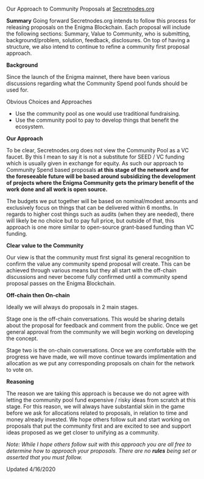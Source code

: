 Our Approach to Community Proposals at [Secretnodes.org ](https://secretnodes.org)

**Summary**
Going forward Secretnodes.org intends to follow this process for releasing proposals on the Enigma Blockchain. Each proposal will include the following sections: Summary, Value to Community, who is submitting, background/problem, solution, feedback, disclosures. On top of having a structure, we also intend to continue to refine a community first proposal approach.

**Background**

Since the launch of the Enigma mainnet, there have been various discussions regarding what the Community Spend pool funds should be used for.

Obvious Choices and Approaches

* Use the community pool as one would use traditional fundraising.
* Use the community pool to pay to develop things that benefit the ecosystem.

**Our Approach**

To be clear, Secretnodes.org does not view the Community Pool as a VC faucet. By this I mean to say it is not a substitute for SEED / VC funding which is usually given in exchange for equity. As such our approach to Community Spend based proposals **at this stage of the network and for the foreseeable future will be based around subsidizing the development of projects where the Enigma Community gets the primary benefit of the work done and all work is open source.**

The budgets we put together will be based on nominal/modest amounts and exclusively focus on things that can be delivered within 6 months. In regards to higher cost things such as audits (when they are needed), there will likely be no choice but to pay full price, but outside of that, this approach is one more similar to open-source grant-based funding than VC funding.

**Clear value to the Community**

Our view is that the community must first signal its general recognition to confirm the value any community spend proposal will create. This can be achieved through various means but they all start with the off-chain discussions and never become fully confirmed until a community spend proposal passes on the Enigma Blockchain.

**Off-chain then On-chain**

Ideally we will always do proposals in 2 main stages.

Stage one is the off-chain conversations. This would be sharing details about the proposal for feedback and comment from the public. Once we get general approval from the community we will begin working on developing the concept.

Stage two is the on-chain conversations. Once we are comfortable with the progress we have made, we will move continue towards implimentation and allocation as we put any corresponding proposals on chain for the network to vote on.

**Reasoning** 

The reason we are taking this approach is because we do not agree with letting the community pool fund expensive / risky ideas from scratch at this stage. For this reason, we will always have substantial skin in the game before we ask for allocations related to proposals, in relation to time and money already invested. We hope others follow suit and start working on proposals that put the community first and are excited to see and support ideas proposed as we get closer to unifying as a community.

*Note: While I hope others follow suit with this approach you are all free to determine how to approach your proposals. There are no **rules** being set or asserted that you must follow.*

Updated 4/16/2020